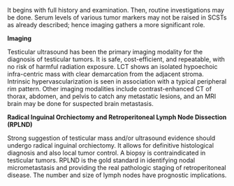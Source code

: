 It begins with full history and examination. Then, routine investigations may be done. Serum levels of various tumor markers may not be raised in SCSTs as already described; hence imaging gathers a more significant role.

**Imaging**

Testicular ultrasound has been the primary imaging modality for the diagnosis of testicular tumors. It is safe, cost-efficient, and repeatable, with no risk of harmful radiation exposure. LCT shows an isolated hypoechoic infra-centric mass with clear demarcation from the adjacent stroma. Intrinsic hypervascularization is seen in association with a typical peripheral rim pattern. Other imaging modalities include contrast-enhanced CT of thorax, abdomen, and pelvis to catch any metastatic lesions, and an MRI brain may be done for suspected brain metastasis.

**Radical Inguinal Orchiectomy and Retroperitoneal Lymph Node Dissection (RPLND)**

Strong suggestion of testicular mass and/or ultrasound evidence should undergo radical inguinal orchiectomy. It allows for definitive histological diagnosis and also local tumor control. A biopsy is contraindicated in testicular tumors. RPLND is the gold standard in identifying nodal micrometastasis and providing the real pathologic staging of retroperitoneal disease. The number and size of lymph nodes have prognostic implications.